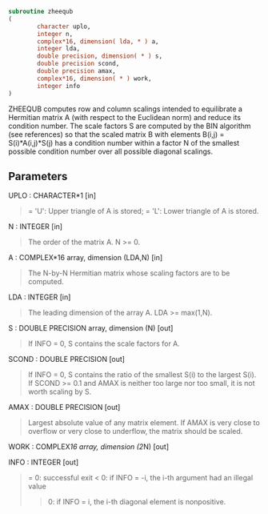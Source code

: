 ```fortran
subroutine zheequb
(
        character uplo,
        integer n,
        complex*16, dimension( lda, * ) a,
        integer lda,
        double precision, dimension( * ) s,
        double precision scond,
        double precision amax,
        complex*16, dimension( * ) work,
        integer info
)
```

ZHEEQUB computes row and column scalings intended to equilibrate a
Hermitian matrix A (with respect to the Euclidean norm) and reduce
its condition number. The scale factors S are computed by the BIN
algorithm (see references) so that the scaled matrix B with elements
B(i,j) = S(i)*A(i,j)*S(j) has a condition number within a factor N of
the smallest possible condition number over all possible diagonal
scalings.

## Parameters
UPLO : CHARACTER*1 [in]
> = 'U':  Upper triangle of A is stored;
> = 'L':  Lower triangle of A is stored.

N : INTEGER [in]
> The order of the matrix A. N >= 0.

A : COMPLEX*16 array, dimension (LDA,N) [in]
> The N-by-N Hermitian matrix whose scaling factors are to be
> computed.

LDA : INTEGER [in]
> The leading dimension of the array A. LDA >= max(1,N).

S : DOUBLE PRECISION array, dimension (N) [out]
> If INFO = 0, S contains the scale factors for A.

SCOND : DOUBLE PRECISION [out]
> If INFO = 0, S contains the ratio of the smallest S(i) to
> the largest S(i). If SCOND >= 0.1 and AMAX is neither too
> large nor too small, it is not worth scaling by S.

AMAX : DOUBLE PRECISION [out]
> Largest absolute value of any matrix element. If AMAX is
> very close to overflow or very close to underflow, the
> matrix should be scaled.

WORK : COMPLEX*16 array, dimension (2*N) [out]

INFO : INTEGER [out]
> = 0:  successful exit
> < 0:  if INFO = -i, the i-th argument had an illegal value
> > 0:  if INFO = i, the i-th diagonal element is nonpositive.
